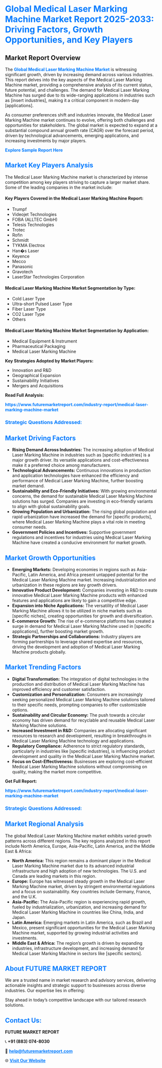 <h1 style="color: #007BFF;">Global Medical Laser Marking Machine Market Report 2025-2033: Driving Factors, Growth Opportunities, and Key Players</h1>

<section id="overview">
<h2>Market Report Overview</h2>
<p>The <a href="https://www.futuremarketreport.com/industry-report/medical-laser-marking-machine-market" style="color: #007BFF; text-decoration: none;"><strong>Global Medical Laser Marking Machine Market</strong></a> is witnessing significant growth, driven by increasing demand across various industries. This report delves into the key aspects of the Medical Laser Marking Machine market, providing a comprehensive analysis of its current status, future potential, and challenges. The demand for Medical Laser Marking Machine has surged due to its wide-ranging applications in industries such as [insert industries], making it a critical component in modern-day [applications].</p>
<p>As consumer preferences shift and industries innovate, the Medical Laser Marking Machine market continues to evolve, offering both challenges and opportunities for stakeholders. The global market is expected to expand at a substantial compound annual growth rate (CAGR) over the forecast period, driven by technological advancements, emerging applications, and increasing investments by major players.</p>
</section>

<section id="overview">
<p><a href="https://www.futuremarketreport.com/request-sample/reportId=121911" style="color: #007BFF; text-decoration: none;"><strong>Explore Sample Report Here</strong></a></p>
</section>

<section id="key-players">
<h2 style="color: #007BFF;">Market Key Players Analysis</h2>
<p>The Medical Laser Marking Machine market is characterized by intense competition among key players striving to capture a larger market share. Some of the leading companies in the market include:</p>
<h4>Key Players Covered in the Medical Laser Marking Machine Report:</h4>
<ul><li>Trumpf</li><li>Videojet Technologies</li><li>FOBA (ALLTEC GmbH)</li><li>Telesis Technologies</li><li>Trotec</li><li>Rofin</li><li>Schmidt</li><li>TYKMA Electrox</li><li>Han�s Laser</li><li>Keyence</li><li>Mecco</li><li>Panasonic</li><li>Gravotech</li><li>LaserStar Technologies Corporation</li></ul>
<h4>Medical Laser Marking Machine Market Segmentation by Type:</h4>
<ul><li>Cold Laser Type</li><li>Ultra-short Pulsed Laser Type</li><li>Fiber Laser Type</li><li>CO2 Laser Type</li><li>Others</li></ul>

<h4>Medical Laser Marking Machine Market Segmentation by Application:</h4>
<ul><li>Medical Equipment &amp; Instrument</li><li>Pharmaceutical Packaging</li><li>Medical Laser Marking Machine</li></ul>
<p><strong>Key Strategies Adopted by Market Players:</strong></p>
<ul>
<li>Innovation and R&D</li>
<li>Geographical Expansion</li>
<li>Sustainability Initiatives</li>
<li>Mergers and Acquisitions</li>
</ul>
</section>

<section>
<p><strong>Read Full Analysis: </strong></p><a href="https://www.futuremarketreport.com/industry-report/medical-laser-marking-machine-market" style="color: #007BFF; text-decoration: none;"><strong>https://www.futuremarketreport.com/industry-report/medical-laser-marking-machine-market</strong></a>
<h3 style="color: #007BFF;">Strategic Questions Addressed:</h3>
</section>

<section id="driving-factors">
<h2 style="color: #007BFF;">Market Driving Factors</h2>
<ul>
<li><strong>Rising Demand Across Industries:</strong> The increasing adoption of Medical Laser Marking Machine in industries such as [specific industries] is a major growth driver. Its versatile applications and cost-effectiveness make it a preferred choice among manufacturers.</li>
<li><strong>Technological Advancements:</strong> Continuous innovations in production and application technologies have enhanced the efficiency and performance of Medical Laser Marking Machine, further boosting market demand.</li>
<li><strong>Sustainability and Eco-Friendly Initiatives:</strong> With growing environmental concerns, the demand for sustainable Medical Laser Marking Machine solutions has surged. Companies are investing in eco-friendly variants to align with global sustainability goals.</li>
<li><strong>Growing Population and Urbanization:</strong> The rising global population and rapid urbanization have increased the demand for [specific products], where Medical Laser Marking Machine plays a vital role in meeting consumer needs.</li>
<li><strong>Government Policies and Incentives:</strong> Supportive government regulations and incentives for industries using Medical Laser Marking Machine have created a conducive environment for market growth.</li>
</ul>
</section>

<section id="growth-opportunities">
<h2 style="color: #007BFF;">Market Growth Opportunities</h2>
<ul>
<li><strong>Emerging Markets:</strong> Developing economies in regions such as Asia-Pacific, Latin America, and Africa present untapped potential for the Medical Laser Marking Machine market. Increasing industrialization and urbanization in these regions are key growth drivers.</li>
<li><strong>Innovative Product Development:</strong> Companies investing in R&D to create innovative Medical Laser Marking Machine products with enhanced features and applications are likely to gain a competitive edge.</li>
<li><strong>Expansion into Niche Applications:</strong> The versatility of Medical Laser Marking Machine allows it to be utilized in niche markets such as [specific niches], creating opportunities for growth and diversification.</li>
<li><strong>E-commerce Growth:</strong> The rise of e-commerce platforms has created a surge in demand for Medical Laser Marking Machine used in [specific applications], further boosting market growth.</li>
<li><strong>Strategic Partnerships and Collaborations:</strong> Industry players are forming partnerships to leverage shared expertise and resources, driving the development and adoption of Medical Laser Marking Machine products globally.</li>
</ul>
</section>

<section id="trending-factors">
<h2 style="color: #007BFF;">Market Trending Factors</h2>
<ul>
<li><strong>Digital Transformation:</strong> The integration of digital technologies in the production and distribution of Medical Laser Marking Machine has improved efficiency and customer satisfaction.</li>
<li><strong>Customization and Personalization:</strong> Consumers are increasingly seeking personalized Medical Laser Marking Machine solutions tailored to their specific needs, prompting companies to offer customizable options.</li>
<li><strong>Sustainability and Circular Economy:</strong> The push towards a circular economy has driven demand for recyclable and reusable Medical Laser Marking Machine solutions.</li>
<li><strong>Increased Investment in R&D:</strong> Companies are allocating significant resources to research and development, resulting in breakthroughs in Medical Laser Marking Machine technology and applications.</li>
<li><strong>Regulatory Compliance:</strong> Adherence to strict regulatory standards, particularly in industries like [specific industries], is influencing product development and quality in the Medical Laser Marking Machine market.</li>
<li><strong>Focus on Cost-Effectiveness:</strong> Businesses are exploring cost-efficient Medical Laser Marking Machine solutions without compromising on quality, making the market more competitive.</li>
</ul>
</section>

<section>
<p><strong>Get Full Report: </strong></p><a href="https://www.futuremarketreport.com/industry-report/medical-laser-marking-machine-market" style="color: #007BFF; text-decoration: none;"><strong>https://www.futuremarketreport.com/industry-report/medical-laser-marking-machine-market</strong></a>
<h3 style="color: #007BFF;">Strategic Questions Addressed:</h3>
</section>


<section id="regional-analysis">
<h2 style="color: #007BFF;">Market Regional Analysis</h2>
<p>The global Medical Laser Marking Machine market exhibits varied growth patterns across different regions. The key regions analyzed in this report include North America, Europe, Asia-Pacific, Latin America, and the Middle East & Africa:</p>
<ul>
<li><strong>North America:</strong> This region remains a dominant player in the Medical Laser Marking Machine market due to its advanced industrial infrastructure and high adoption of new technologies. The U.S. and Canada are leading markets in this region.</li>
<li><strong>Europe:</strong> Europe has witnessed steady growth in the Medical Laser Marking Machine market, driven by stringent environmental regulations and a focus on sustainability. Key countries include Germany, France, and the U.K.</li>
<li><strong>Asia-Pacific:</strong> The Asia-Pacific region is experiencing rapid growth, fueled by industrialization, urbanization, and increasing demand for Medical Laser Marking Machine in countries like China, India, and Japan.</li>
<li><strong>Latin America:</strong> Emerging markets in Latin America, such as Brazil and Mexico, present significant opportunities for the Medical Laser Marking Machine market, supported by growing industrial activities and investments.</li>
<li><strong>Middle East & Africa:</strong> The region’s growth is driven by expanding industries, infrastructure development, and increasing demand for Medical Laser Marking Machine in sectors like [specific sectors].</li>
</ul>
</section>

<footer>
<h2 style="color: #007BFF;">About FUTURE MARKET REPORT</h2>
<p>We are a trusted name in market research and advisory services, delivering actionable insights and strategic support to businesses across diverse industries. Our expertise lies in offering:</p>

<p>Stay ahead in today’s competitive landscape with our tailored research solutions.</p>

<h2 style="color: #007BFF;">Contact Us:</h2>
<p><strong>FUTURE MARKET REPORT</strong></p>
<p>📞 <strong>+91 (883) 074-8030</strong></p>
<p>📧 <strong><a href="mailto:help@futuremarketreport.com" style="color: #007BFF;">help@futuremarketreport.com</a></strong></p>
<p>🌐 <strong><a href="https://www.futuremarketreport.com/" style="color: #007BFF;">Visit Our Website</a></strong></p>
</footer>